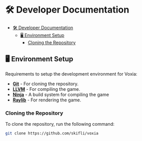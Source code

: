 # 🛠️ Developer Documentation

- [🛠️ Developer Documentation](#️-developer-documentation)
  - [🖥️ Environment Setup](#️-environment-setup)
    - [Cloning the Repository](#cloning-the-repository)

## 🖥️ Environment Setup

Requirements to setup the development environment for Voxia:

- [**Git**](https://git-scm.com/downloads) - For cloning the repository.
- [**LLVM**](https://llvm.org/) - For compiling the game.
- [**Ninja**](https://ninja-build.org/) - A build system for compiling the game
- [**Raylib**](https://www.raylib.com/) - For rendering the game.

### Cloning the Repository

To clone the repository, run the following command:

```bash
git clone https://github.com/skifli/voxia
```
